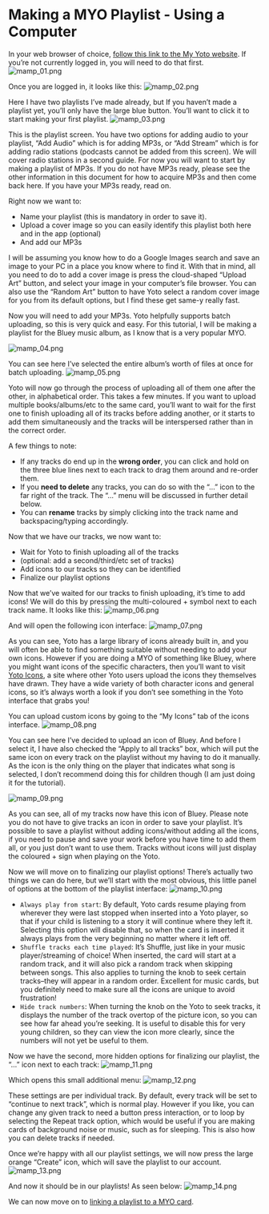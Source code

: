 # Making a MYO Playlist - Using a Computer

In your web browser of choice, [follow this link to the My Yoto website](https://my.yotoplay.com/my-cards). If you’re not currently logged in, you will need to do that first.  
![mamp_01.png](../../img/mamp_01.png)  

Once you are logged in, it looks like this:
![mamp_02.png](../../img/mamp_02.png)

Here I have two playlists I’ve made already, but If you haven’t made a playlist yet, you’ll only have the large blue button. You’ll want to click it to start making your first playlist.
![mamp_03.png](../../img/mamp_03.png)

This is the playlist screen. You have two options for adding audio to your playlist, “Add Audio” which is for adding MP3s, or “Add Stream” which is for adding radio stations (podcasts cannot be added from this screen). We will cover radio stations in a second guide. For now you will want to start by making a playlist of MP3s. If you do not have MP3s ready, please see the other information in this document for how to acquire MP3s and then come back here. If you have your MP3s ready, read on. 

Right now we want to:
- Name your playlist (this is mandatory in order to save it).  
- Upload a cover image so you can easily identify this playlist both here and in the app (optional)
- And add our MP3s

I will be assuming you know how to do a Google Images search and save an image to your PC in a place you know where to find it. With that in mind, all you need to do to add a cover image is press the cloud-shaped “Upload Art” button, and select your image in your computer’s file browser. You can also use the “Random Art” button to have Yoto select a random cover image for you from its default options, but I find these get same-y really fast.

Now you will need to add your MP3s. Yoto helpfully supports batch uploading, so this is very quick and easy. For this tutorial, I will be making a playlist for the Bluey music album, as I know that is a very popular MYO.

![mamp_04.png](../../img/mamp_04.png)  

You can see here I’ve selected the entire album’s worth of files at once for batch uploading.
![mamp_05.png](../../img/mamp_05.png)

Yoto will now go through the process of uploading all of them one after the other, in alphabetical order. This takes a few minutes. If you want to upload multiple books/albums/etc to the same card, you’ll want to wait for the first one to finish uploading all of its tracks before adding another, or it starts to add them simultaneously and the tracks will be interspersed rather than in the correct order.

A few things to note:
- If any tracks do end up in the **wrong order**, you can click and hold on the three blue lines next to each track to drag them around and re-order them.
- If you **need to delete** any tracks, you can do so with the “...” icon to the far right of the track. The “...” menu will be discussed in further detail below.
- You can **rename** tracks by simply clicking into the track name and backspacing/typing accordingly.  

Now that we have our tracks, we now want to:
- Wait for Yoto to finish uploading all of the tracks
- (optional: add a second/third/etc set of tracks)    
- Add icons to our tracks so they can be identified    
- Finalize our playlist options
    
Now that we’ve waited for our tracks to finish uploading, it’s time to add icons! We will do this by pressing the multi-coloured + symbol next to each track name. It looks like this:
![mamp_06.png](../../img/mamp_06.png)

And will open the following icon interface:
![mamp_07.png](../../img/mamp_07.png)

As you can see, Yoto has a large library of icons already built in, and you will often be able to find something suitable without needing to add your own icons. However if you are doing a MYO of something like Bluey, where you might want icons of the specific characters, then you’ll want to visit [Yoto Icons](https://www.yotoicons.com/), a site where other Yoto users upload the icons they themselves have drawn. They have a wide variety of both character icons and general icons, so it’s always worth a look if you don’t see something in the Yoto interface that grabs you!  

You can upload custom icons by going to the “My Icons” tab of the icons interface.
![mamp_08.png](../../img/mamp_08.png)

You can see here I’ve decided to upload an icon of Bluey. And before I select it, I have also checked the “Apply to all tracks” box, which will put the same icon on every track on the playlist without my having to do it manually. As the icon is the only thing on the player that indicates what song is selected, I don’t recommend doing this for children though (I am just doing it for the tutorial).

![mamp_09.png](../../img/mamp_09.png)

As you can see, all of my tracks now have this icon of Bluey. Please note you do not have to give tracks an icon in order to save your playlist. It’s possible to save a playlist without adding icons/without adding all the icons, if you need to pause and save your work before you have time to add them all, or you just don’t want to use them. Tracks without icons will just display the coloured + sign when playing on the Yoto.  

Now we will move on to finalizing our playlist options! There’s actually two things we can do here, but we’ll start with the most obvious, this little panel of options at the bottom of the playlist interface:
![mamp_10.png](../../img/mamp_10.png)

- `Always play from start`: By default, Yoto cards resume playing from wherever they were last stopped when inserted into a Yoto player, so that if your child is listening to a story it will continue where they left it. Selecting this option will disable that, so when the card is inserted it always plays from the very beginning no matter where it left off.
- `Shuffle tracks each time played`: It’s Shuffle, just like in your music player/streaming of choice! When inserted, the card will start at a random track, and it will also pick a random track when skipping between songs. This also applies to turning the knob to seek certain tracks–they will appear in a random order. Excellent for music cards, but you definitely need to make sure all the icons are unique to avoid frustration!
- `Hide track numbers`: When turning the knob on the Yoto to seek tracks, it displays the number of the track overtop of the picture icon, so you can see how far ahead you’re seeking. It is useful to disable this for very young children, so they can view the icon more clearly, since the numbers will not yet be useful to them.

Now we have the second, more hidden options for finalizing our playlist, the “...” icon next to each track:
![mamp_11.png](../../img/mamp_11.png)

Which opens this small additional menu:
![mamp_12.png](../../img/mamp_12.png)

These settings are per individual track. By default, every track will be set to “continue to next track”, which is normal play. However if you like, you can change any given track to need a button press interaction, or to loop by selecting the Repeat track option, which would be useful if you are making cards of background noise or music, such as for sleeping. This is also how you can delete tracks if needed.  

Once we’re happy with all our playlist settings, we will now press the large orange “Create” icon, which will save the playlist to our account.
![mamp_13.png](../../img/mamp_13.png)  

And now it should be in our playlists! As seen below: 
![mamp_14.png](../../img/mamp_14.png)  

We can now move on to [linking a playlist to a MYO card](linking_a_playlist_to_a_myo_card.md). 